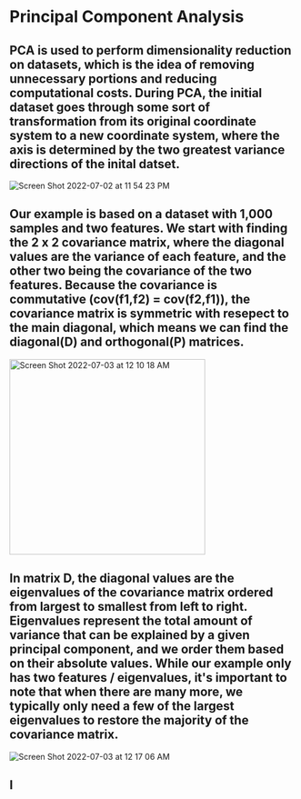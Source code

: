 # Principal Component Analysis

## PCA is used to perform dimensionality reduction on datasets, which is the idea of removing unnecessary portions and reducing computational costs. During PCA, the initial dataset goes through some sort of transformation from its original coordinate system to a new coordinate system, where the axis is determined by the two greatest variance directions of the inital datset.
![Screen Shot 2022-07-02 at 11 54 23 PM](https://user-images.githubusercontent.com/102645083/177028746-ab085192-5e64-4e57-9294-37f77cbea3d5.png)

## Our example is based on a dataset with 1,000 samples and two features. We start with finding the 2 x 2 covariance matrix, where the diagonal values are the variance of each feature, and the other two being the covariance of the two features. Because the covariance is commutative (cov(f1,f2) = cov(f2,f1)), the covariance matrix is symmetric with resepect to the main diagonal, which means we can find the diagonal(D) and orthogonal(P) matrices.
<img width="344" alt="Screen Shot 2022-07-03 at 12 10 18 AM" src="https://user-images.githubusercontent.com/102645083/177029190-90942d6e-b857-4fab-a0ce-e3bf6efe9029.png">

## In matrix D, the diagonal values are the eigenvalues of the covariance matrix ordered from largest to smallest from left to right. Eigenvalues represent the total amount of variance that can be explained by a given principal component, and we order them based on their absolute values. While our example only has two features / eigenvalues, it's important to note that when there are many more, we typically only need a few of the largest eigenvalues to restore the majority of the covariance matrix.
![Screen Shot 2022-07-03 at 12 17 06 AM](https://user-images.githubusercontent.com/102645083/177029399-ba24c01e-94cd-49db-92a8-4b4ffe78eaf5.png)

## I

